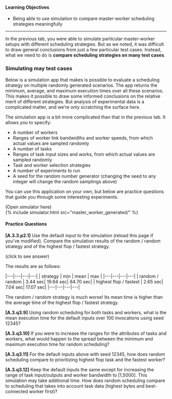 
#### Learning Objectives

- Being able to use simulation to compare master-worker scheduling strategies meaningfully

----

In the previous tab, you were able to simulate particular master-worker setups
with different scheduling strategies.  But as we noted, it was  difficult to draw general
conclusions from just a few particular test cases. Instead, what we need to do is
**compare scheduling strategies on many test cases**. 



### Simulating may test cases

Below is a simulation app that makes is possible to evaluate a scheduling
strategy on multiple randomly generated scenarios. The app returns the
minimum, average, and maximum execution times over all these scenarios. 
This makes it possible to draw some informed conclusions on the relative merit
of different strategies. But analysis of experimental data is a complicated matter,
and we're only scratching the surface here.  


The simulation app is a bit more complicated than that in  the previous tab. It allows you to specify:

 - A number of  workers
 - Ranges of worker link bandwidths and worker speeds, from which actual values are sampled randomly
 - A number  of tasks
 - Ranges of task input sizes and works, from which actual values are sampled randomly
 - Task and worker selection strategies
 - A number of experiments to run
 - A seed for the random number generator (changing the seed  to any integer will change the random samplings above)
 
You can  use this application on your own, but below are practice questions that guide you through some
interesting experiments.
 
<div class="ui accordion fluid app-ins">
  <div class="title">
    <i class="dropdown icon"></i>
    (Open simulator here)
  </div>
  <div markdown="0" class="ui segment content sim-frame">
    {% include simulator.html src="master_worker_generated/" %}
  </div>
</div>

#### Practice Questions 

**[A.3.3.p2.1]** Use the default input to the simulation (reload this page if you've modified). Compare the simulation results 
of the random / random strategy and of the highest flop / fastest strategy.

<div class="ui accordion fluid">
   <div class="title">
     <i class="dropdown icon"></i>
     (click to see answer)
   </div>
   <div markdown="1" class="ui segment content">
   
The results are as follows:

|---|---|---|---|
| strategy | min | mean | max |
|---|---|---|---|
| random / random | 3.44 sec| 19.64 sec| 84.70 sec|
| highest flop / fastest | 2.65 sec| 7.04 sec| 17.07 sec|
|---|---|---|---|

The random / random strategy is much worse! Its mean time is higher than the average
time of the highest flop / fastest strategy. 

   </div>
</div>
 
<p></p>



**[A.3.q3.9]** Using random scheduling for both tasks and workers, what is the mean execution time for the default 
inputs over 100 invocations using seed 12345?

**[A.3.q3.10]** If you were to increase the ranges for the attributes of tasks and workers, what would happen to the 
spread between the minimum and maximum execution time for random scheduling?

**[A.3.q3.11]** For the default inputs above with seed 12345, how does random scheduling compare to prioritizing 
highest flop task and the fastest worker?

**[A.3.q3.12]** Keep the default inputs the same except for increasing the range of task input/outputs and worker 
bandwidth to [1,5000]. This simulation may take additional time. How does random scheduling compare to scheduling that 
takes into account task data (highest bytes and best-connected worker first)?

  
  